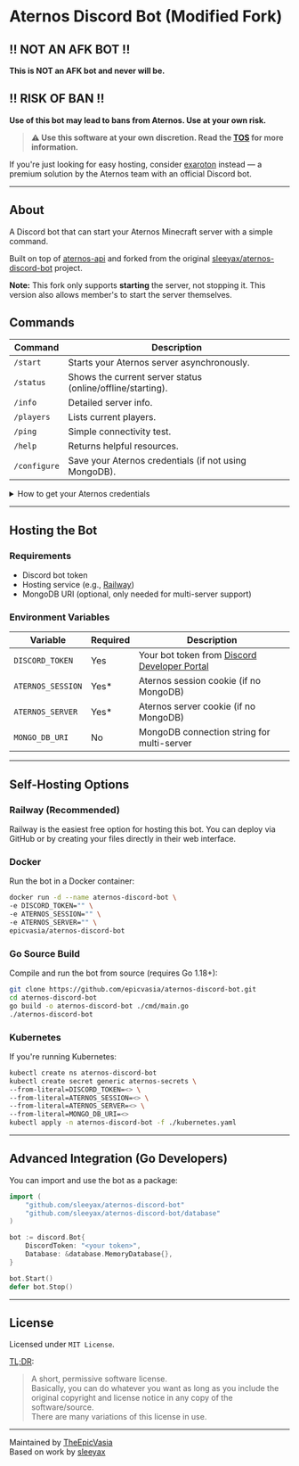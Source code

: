 # Aternos Discord Bot (Modified Fork)

## !! NOT AN AFK BOT !!
**This is NOT an AFK bot and never will be.**

## !! RISK OF BAN !!
**Use of this bot may lead to bans from Aternos. Use at your own risk.**

> **⚠️ Use this software at your own discretion. Read the [TOS](https://github.com/epicvasia/aternos-discord-bot/blob/main/TOS.md) for more information.**

If you're just looking for easy hosting, consider [exaroton](https://exaroton.com/) instead — a premium solution by the Aternos team with an official Discord bot.

---

## About
A Discord bot that can start your Aternos Minecraft server with a simple command.

Built on top of [aternos-api](https://github.com/sleeyax/aternos-api) and forked from the original [sleeyax/aternos-discord-bot](https://github.com/sleeyax/aternos-discord-bot) project.

**Note:** This fork only supports **starting** the server, not stopping it. This version also allows member's to start the server themselves.

## Commands

| Command      | Description                                                  |
|--------------|--------------------------------------------------------------|
| `/start`     | Starts your Aternos server asynchronously.                   |
| `/status`    | Shows the current server status (online/offline/starting).   |
| `/info`      | Detailed server info.                                        |
| `/players`   | Lists current players.                                       |
| `/ping`      | Simple connectivity test.                                    |
| `/help`      | Returns helpful resources.                                   |
| `/configure` | Save your Aternos credentials (if not using MongoDB).        |

<details>
<summary>How to get your Aternos credentials</summary>

1. Go to your [Aternos server page](https://aternos.org/server/).
2. Open Developer Tools (Ctrl+Shift+I).
3. Go to the Application/Storage tab and find the cookies.
4. Copy values for `ATERNOS_SERVER` and `ATERNOS_SESSION`.
</details>

---

## Hosting the Bot

### Requirements

- Discord bot token
- Hosting service (e.g., [Railway](https://railway.app/))
- MongoDB URI (optional, only needed for multi-server support)

### Environment Variables

| Variable           | Required | Description                                 |
|--------------------|----------|---------------------------------------------|
| `DISCORD_TOKEN`    | Yes      | Your bot token from [Discord Developer Portal](https://discord.com/developers/applications) |
| `ATERNOS_SESSION`  | Yes*     | Aternos session cookie (if no MongoDB)      |
| `ATERNOS_SERVER`   | Yes*     | Aternos server cookie (if no MongoDB)       |
| `MONGO_DB_URI`     | No       | MongoDB connection string for multi-server  |

---

## Self-Hosting Options

### Railway (Recommended)
Railway is the easiest free option for hosting this bot. You can deploy via GitHub or by creating your files directly in their web interface.

### Docker
Run the bot in a Docker container:
```bash
docker run -d --name aternos-discord-bot \
-e DISCORD_TOKEN="" \
-e ATERNOS_SESSION="" \
-e ATERNOS_SERVER="" \
epicvasia/aternos-discord-bot
```

### Go Source Build
Compile and run the bot from source (requires Go 1.18+):
```bash
git clone https://github.com/epicvasia/aternos-discord-bot.git
cd aternos-discord-bot
go build -o aternos-discord-bot ./cmd/main.go
./aternos-discord-bot
```

### Kubernetes
If you're running Kubernetes:
```bash
kubectl create ns aternos-discord-bot
kubectl create secret generic aternos-secrets \
--from-literal=DISCORD_TOKEN=<> \
--from-literal=ATERNOS_SESSION=<> \
--from-literal=ATERNOS_SERVER=<> \
--from-literal=MONGO_DB_URI=<>
kubectl apply -n aternos-discord-bot -f ./kubernetes.yaml
```

---

## Advanced Integration (Go Developers)
You can import and use the bot as a package:

```go
import (
	"github.com/sleeyax/aternos-discord-bot"
	"github.com/sleeyax/aternos-discord-bot/database"
)

bot := discord.Bot{
	DiscordToken: "<your token>",
	Database: &database.MemoryDatabase{},
}

bot.Start()
defer bot.Stop()
```

---

## License
Licensed under `MIT License`.

[TL;DR](https://tldrlegal.com/license/mit-license):
> A short, permissive software license.  
> Basically, you can do whatever you want as long as you include the original copyright and license notice in any copy of the software/source.  
> There are many variations of this license in use.

---

Maintained by [TheEpicVasia](https://github.com/epicvasia)  
Based on work by [sleeyax](https://github.com/sleeyax/aternos-discord-bot)
